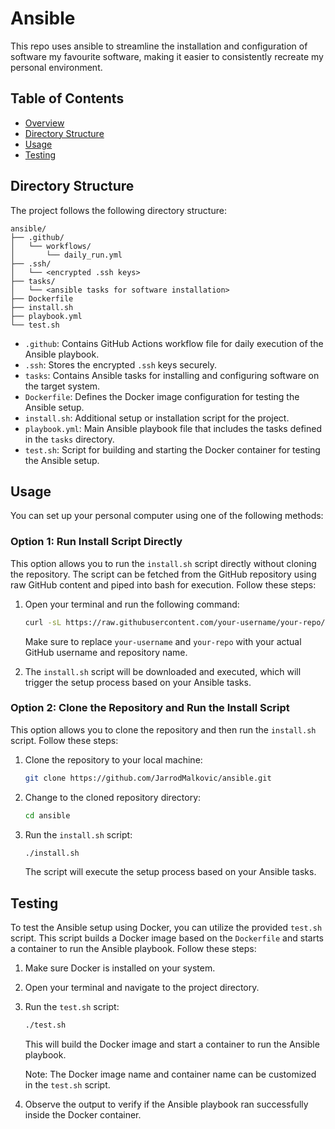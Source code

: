 # Ansible

This repo uses ansible to streamline the installation and configuration of software my favourite software, making it easier to consistently recreate my personal environment.

## Table of Contents

- [Overview](#overview)
- [Directory Structure](#directory-structure)
- [Usage](#usage)
- [Testing](#testing)

## Directory Structure

The project follows the following directory structure:

```
ansible/
├── .github/
│   └── workflows/
│       └── daily_run.yml
├── .ssh/
│   └── <encrypted .ssh keys>
├── tasks/
│   └── <ansible tasks for software installation>
├── Dockerfile
├── install.sh
├── playbook.yml
└── test.sh
```

- `.github`: Contains GitHub Actions workflow file for daily execution of the Ansible playbook.
- `.ssh`: Stores the encrypted `.ssh` keys securely.
- `tasks`: Contains Ansible tasks for installing and configuring software on the target system.
- `Dockerfile`: Defines the Docker image configuration for testing the Ansible setup.
- `install.sh`: Additional setup or installation script for the project.
- `playbook.yml`: Main Ansible playbook file that includes the tasks defined in the `tasks` directory.
- `test.sh`: Script for building and starting the Docker container for testing the Ansible setup.

## Usage

You can set up your personal computer using one of the following methods:

### Option 1: Run Install Script Directly

This option allows you to run the `install.sh` script directly without cloning the repository. The script can be fetched from the GitHub repository using raw GitHub content and piped into bash for execution. Follow these steps:

1. Open your terminal and run the following command:

   ```bash
   curl -sL https://raw.githubusercontent.com/your-username/your-repo/main/install.sh | bash
   ```

   Make sure to replace `your-username` and `your-repo` with your actual GitHub username and repository name.

2. The `install.sh` script will be downloaded and executed, which will trigger the setup process based on your Ansible tasks.

### Option 2: Clone the Repository and Run the Install Script

This option allows you to clone the repository and then run the `install.sh` script. Follow these steps:

1. Clone the repository to your local machine:

   ```bash
   git clone https://github.com/JarrodMalkovic/ansible.git
   ```

2. Change to the cloned repository directory:

   ```bash
   cd ansible
   ```

3. Run the `install.sh` script:

   ```bash
   ./install.sh
   ```

   The script will execute the setup process based on your Ansible tasks.

## Testing

To test the Ansible setup using Docker, you can utilize the provided `test.sh` script. This script builds a Docker image based on the `Dockerfile` and starts a container to run the Ansible playbook. Follow these steps:

1. Make sure Docker is installed on your system.

2. Open your terminal and navigate to the project directory.

3. Run the `test.sh` script:

   ```bash
   ./test.sh
   ```

   This will build the Docker image and start a container to run the Ansible playbook.

   Note: The Docker image name and container name can be customized in the `test.sh` script.

4. Observe the output to verify if the Ansible playbook ran successfully inside the Docker container.


